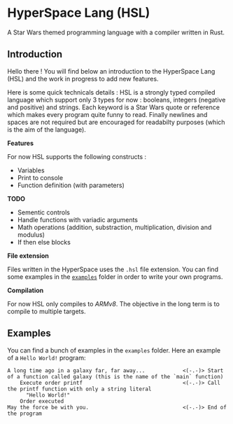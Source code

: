 # HyperSpace Lang (HSL)

A Star Wars themed programming language with a compiler written in Rust.

## Introduction

Hello there ! You will find below an introduction to the HyperSpace Lang (HSL) and the work in progress to add new features.

Here is some quick technicals details : HSL is a strongly typed compiled language which support only 3 types for now : booleans, integers (negative and positive) and strings. Each keyword is a Star Wars quote or reference which makes every program quite funny to read. Finally newlines and spaces are not required but are encouraged for readabilty purposes (which is the aim of the language).

**Features**

For now HSL supports the following constructs :

- Variables
- Print to console
- Function definition (with parameters)

**TODO**

- Sementic controls
- Handle functions with variadic arguments
- Math operations (addition, substraction, multiplication, division and modulus)
- If then else blocks

**File extension**

Files written in the HyperSpace uses the `.hsl` file extension. You can find some examples in the [`examples`](./examples/) folder in order to write your own programs.

**Compilation**

For now HSL only compiles to _ARMv8_. The objective in the long term is to compile to multiple targets.

## Examples

You can find a bunch of examples in the `examples` folder. Here an example of a `Hello World!` program:


```
A long time ago in a galaxy far, far away...            <(-.-)> Start of a function called galaxy (this is the name of the `main` function)
    Execute order printf                                <(-.-)> Call the printf function with only a string literal
      "Hello World!"
    Order executed
May the force be with you.                              <(-.-)> End of the program
```
